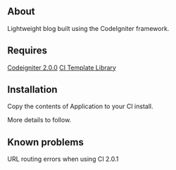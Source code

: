 About
-------
Lightweight blog built using the CodeIgniter framework.

Requires
-------
[Codeigniter 2.0.0](http://www.codeigniter.com/download_files/reactor/CodeIgniter_2.0.0.zip)
[CI Template Library](http://williamsconcepts.com/ci/codeigniter/libraries/template/)

Installation
-------

Copy the contents of Application to your CI install. 

More details to follow.

Known problems
-------

URL routing errors when using CI 2.0.1